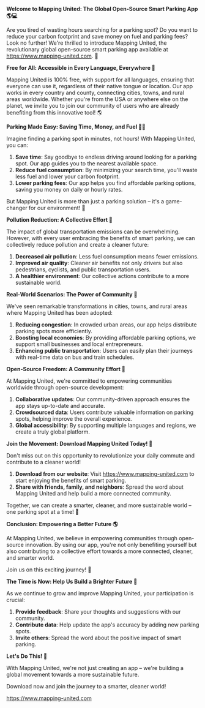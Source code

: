 **Welcome to Mapping United: The Global Open-Source Smart Parking App 🌎💻**

Are you tired of wasting hours searching for a parking spot? Do you want to reduce your carbon footprint and save money on fuel and parking fees? Look no further! We're thrilled to introduce Mapping United, the revolutionary global open-source smart parking app available at https://www.mapping-united.com. 🤩

**Free for All: Accessible in Every Language, Everywhere 🌟**

Mapping United is 100% free, with support for all languages, ensuring that everyone can use it, regardless of their native tongue or location. Our app works in every country and county, connecting cities, towns, and rural areas worldwide. Whether you're from the USA or anywhere else on the planet, we invite you to join our community of users who are already benefiting from this innovative tool! 🌎

**Parking Made Easy: Saving Time, Money, and Fuel 💸🚗**

Imagine finding a parking spot in minutes, not hours! With Mapping United, you can:

1. **Save time**: Say goodbye to endless driving around looking for a parking spot. Our app guides you to the nearest available space.
2. **Reduce fuel consumption**: By minimizing your search time, you'll waste less fuel and lower your carbon footprint.
3. **Lower parking fees**: Our app helps you find affordable parking options, saving you money on daily or hourly rates.

But Mapping United is more than just a parking solution – it's a game-changer for our environment! 🌱

**Pollution Reduction: A Collective Effort 💚**

The impact of global transportation emissions can be overwhelming. However, with every user embracing the benefits of smart parking, we can collectively reduce pollution and create a cleaner future:

1. **Decreased air pollution**: Less fuel consumption means fewer emissions.
2. **Improved air quality**: Cleaner air benefits not only drivers but also pedestrians, cyclists, and public transportation users.
3. **A healthier environment**: Our collective actions contribute to a more sustainable world.

**Real-World Scenarios: The Power of Community 🌟**

We've seen remarkable transformations in cities, towns, and rural areas where Mapping United has been adopted:

1. **Reducing congestion**: In crowded urban areas, our app helps distribute parking spots more efficiently.
2. **Boosting local economies**: By providing affordable parking options, we support small businesses and local entrepreneurs.
3. **Enhancing public transportation**: Users can easily plan their journeys with real-time data on bus and train schedules.

**Open-Source Freedom: A Community Effort 🌈**

At Mapping United, we're committed to empowering communities worldwide through open-source development:

1. **Collaborative updates**: Our community-driven approach ensures the app stays up-to-date and accurate.
2. **Crowdsourced data**: Users contribute valuable information on parking spots, helping improve the overall experience.
3. **Global accessibility**: By supporting multiple languages and regions, we create a truly global platform.

**Join the Movement: Download Mapping United Today! 🚀**

Don't miss out on this opportunity to revolutionize your daily commute and contribute to a cleaner world!

1. **Download from our website**: Visit https://www.mapping-united.com to start enjoying the benefits of smart parking.
2. **Share with friends, family, and neighbors**: Spread the word about Mapping United and help build a more connected community.

Together, we can create a smarter, cleaner, and more sustainable world – one parking spot at a time! 🌟

**Conclusion: Empowering a Better Future 🌎**

At Mapping United, we believe in empowering communities through open-source innovation. By using our app, you're not only benefiting yourself but also contributing to a collective effort towards a more connected, cleaner, and smarter world.

Join us on this exciting journey! 💚

**The Time is Now: Help Us Build a Brighter Future 🌟**

As we continue to grow and improve Mapping United, your participation is crucial:

1. **Provide feedback**: Share your thoughts and suggestions with our community.
2. **Contribute data**: Help update the app's accuracy by adding new parking spots.
3. **Invite others**: Spread the word about the positive impact of smart parking.

**Let's Do This! 🚀**

With Mapping United, we're not just creating an app – we're building a global movement towards a more sustainable future.

Download now and join the journey to a smarter, cleaner world!

https://www.mapping-united.com